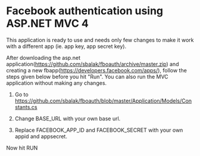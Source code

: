 Facebook authentication using ASP.NET MVC 4
=======

This application is ready to use and needs only few changes to make it work with a different app (ie. app key, app secret key). 

After downloading the asp.net application(https://github.com/sbalak/fboauth/archive/master.zip) and creating a new fbapp(https://developers.facebook.com/apps/), follow the steps given below before you hit "Run". You can also run the MVC application without making any changes.

1. Go to https://github.com/sbalak/fboauth/blob/master/Application/Models/Constants.cs 

2. Change BASE_URL with your own base url.

3. Replace FACEBOOK_APP_ID and FACEBOOK_SECRET with your own appid and appsecret. 

Now hit RUN
